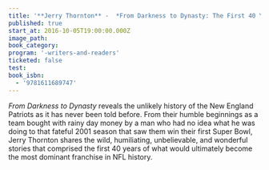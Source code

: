 ```yaml
---
title: '**Jerry Thornton** -  *From Darkness to Dynasty: The First 40 Years of the New England Patriots*'
published: true
start_at: 2016-10-05T19:00:00.000Z
image_path:
book_category:
program: '-writers-and-readers'
ticketed: false
test:
book_isbn:
  - '9781611689747'
---
```



*From Darkness to Dynasty* reveals the unlikely history of the New England Patriots as it has never been told before. From their humble beginnings as a team bought with rainy day money by a man who had no idea what he was doing to that fateful 2001 season that saw them win their first Super Bowl, Jerry Thornton shares the wild, humiliating, unbelievable, and wonderful stories that comprised the first 40 years of what would ultimately become the most dominant franchise in NFL history.